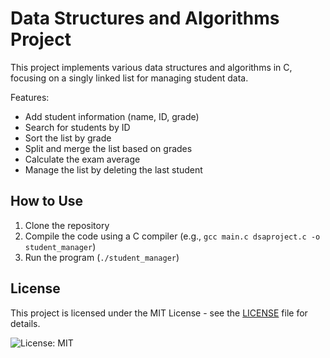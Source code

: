 # Data Structures and Algorithms Project

This project implements various data structures and algorithms in C, focusing on a singly linked list for managing student data. 

Features:
- Add student information (name, ID, grade)
- Search for students by ID
- Sort the list by grade
- Split and merge the list based on grades
- Calculate the exam average
- Manage the list by deleting the last student

## How to Use
1. Clone the repository
2. Compile the code using a C compiler (e.g., `gcc main.c dsaproject.c -o student_manager`)
3. Run the program (`./student_manager`)

## License

This project is licensed under the MIT License - see the [LICENSE](LICENSE) file for details.

![License: MIT](https://img.shields.io/badge/License-MIT-green.svg)
